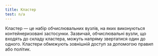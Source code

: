 ```yaml
---
title: Кластер
test: n/a
---
```


Кластер — це набір обчислювальних вузлів, на яких виконуються контейнеризовані застосунки. Зазвичай, обчислювальні вузли, що входять до складу кластера, можуть напряму звертатися один до одного. Кластери обмежують зовнішній доступ за допомогою правил або політик.
